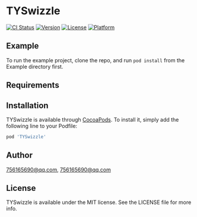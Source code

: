 # TYSwizzle

[![CI Status](https://img.shields.io/travis/756165690@qq.com/TYSwizzle.svg?style=flat)](https://travis-ci.org/756165690@qq.com/TYSwizzle)
[![Version](https://img.shields.io/cocoapods/v/TYSwizzle.svg?style=flat)](https://cocoapods.org/pods/TYSwizzle)
[![License](https://img.shields.io/cocoapods/l/TYSwizzle.svg?style=flat)](https://cocoapods.org/pods/TYSwizzle)
[![Platform](https://img.shields.io/cocoapods/p/TYSwizzle.svg?style=flat)](https://cocoapods.org/pods/TYSwizzle)

## Example

To run the example project, clone the repo, and run `pod install` from the Example directory first.

## Requirements

## Installation

TYSwizzle is available through [CocoaPods](https://cocoapods.org). To install
it, simply add the following line to your Podfile:

```ruby
pod 'TYSwizzle'
```

## Author

756165690@qq.com, 756165690@qq.com

## License

TYSwizzle is available under the MIT license. See the LICENSE file for more info.
